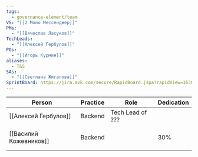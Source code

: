 ```yaml
---
tags:
  - governance-element/team
VS: "[[2 Моно Мессенджер]]"
PMs:
  - "[[Вячеслав Ласуков]]"
TechLeads:
  - "[[Алексей Гербулов]]"
POs:
  - "[[Игорь Курмин]]"
aliases:
  - T&S
SAs:
  - "[[Светлана Жигалова]]"
SprintBoard: https://jira.mvk.com/secure/RapidBoard.jspa?rapidView=1638
---
```

| Person | Practice | Role | Dedication |
| ---- | ---- | ---- | ---- |
| [[Алексей Гербулов]] | Backend | Tech Lead of ??? |  |
|  |  |  |  |
|  |  |  |  |
| [[Василий Кожевников]] | Backend |  | 30% |
|  |  |  |  |
|  |  |  |  |
